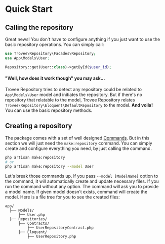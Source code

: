 # Quick Start

## Calling the repository

Great news! You don't have to configure anything if you just want to use the basic repository operations. You can simply
call:

```php
use Trovee\Repository\Facades\Repository;
use App\Models\User;

Repository::get(User::class)->getById($user_id);
```

#### "Well, how does it work though" you may ask...

Trovee Repository tries to detect any repository could be related to `App\Models\User` model and initiates the
repository. But if there's no repository that relatable to the model, Trovee Repository
relates `Trovee\Repository\Eloquent\DefaultRepository` to the model. **And voila!** You can use the basic repository methods.

## Creating a repository

The package comes with a set of well designed [Commands](./doc/commands?version=latest). But in this section we will
just need the `make:repository` command. You can simply create and configure everything you need, by just calling the
command.

```bash
php artisan make:repository
# or
php artisan make:repository --model User
```

Let's break those commands up. If you pass `--model [ModelName]` option to the command, it will automatically create and
update necessary files. If you run the command without any option. The command will ask you to provide a model name. If
given model doesn't exists, command will create the model. Here is a file tree for you to see the created files:

```
app/
  ├── Models/
      ├── User.php
  ├── Repositories/
      ├── Contracts/
          ├── UserRepositoryContract.php
      ├── Eloquent/
          ├── UserRepository.php

```
